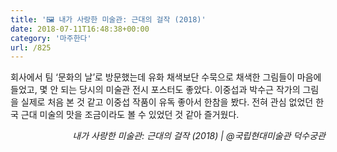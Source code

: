 ```yaml
---
title: '🖼 내가 사랑한 미술관: 근대의 걸작 (2018)'
date: 2018-07-11T16:48:38+00:00
category: '마주한다'
url: /825
---
```


회사에서 팀 &#8216;문화의 날&#8217;로 방문했는데 유화 채색보단 수묵으로 채색한 그림들이 마음에 들었고, 몇 안 되는 당시의 미술관 전시 포스터도 좋았다. 이중섭과 박수근 작가의 그림을 실제로 처음 본 것 같고 이중섭 작품이 유독 좋아서 한참을 봤다. 전혀 관심 없었던 한국 근대 미술의 맛을 조금이라도 볼 수 있었던 것 같아 즐거웠다.

<p style="text-align:right">
  <em>내가 사랑한 미술관: 근대의 걸작 (2018) | </em><em>@국립현대미술관 덕수궁관<br /></em>
</p>